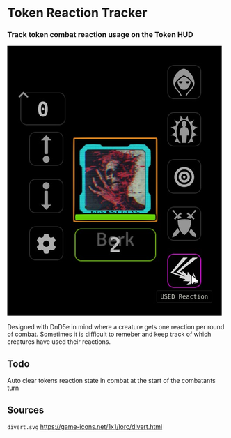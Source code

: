 # Token Reaction Tracker
### Track token combat reaction usage on the Token HUD
![TOKEN HUD](https://github.com/TaureHorn/FoundryVTT_TokenReactionTracker/raw/main/screenshot.png)

Designed with DnD5e in mind where a creature gets one reaction per round of combat. Sometimes it is difficult to remeber and keep track of which creatures have used their reactions.

## Todo
Auto clear tokens reaction state in combat at the start of the combatants turn

## Sources
`divert.svg` https://game-icons.net/1x1/lorc/divert.html
